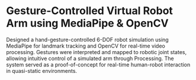 # Gesture-Controlled Virtual Robot Arm using MediaPipe & OpenCV

Designed a hand-gesture-controlled 6-DOF robot simulation using MediaPipe for landmark tracking and OpenCV for real-time video processing. Gestures were interpreted and mapped to robotic joint states, allowing intuitive control of a simulated arm through Processing. The system served as a proof-of-concept for real-time human-robot interaction in quasi-static environments.
